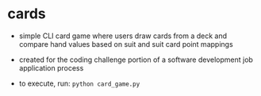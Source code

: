 # cards

* simple CLI card game where users draw cards from a deck and compare hand values based on suit and suit card point mappings

* created for the coding challenge portion of a software development job application process

* to execute, run: `python card_game.py`